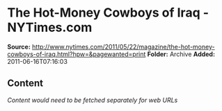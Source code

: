 # The Hot-Money Cowboys of Iraq - NYTimes.com

**Source:** http://www.nytimes.com/2011/05/22/magazine/the-hot-money-cowboys-of-iraq.html?hpw=&pagewanted=print
**Folder:** Archive
**Added:** 2011-06-16T07:16:03




## Content
*Content would need to be fetched separately for web URLs*
